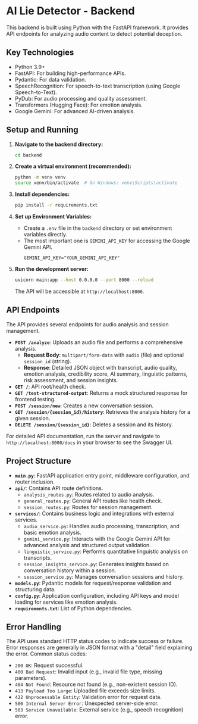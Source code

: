 # AI Lie Detector - Backend

This backend is built using Python with the FastAPI framework. It provides API endpoints for analyzing audio content to detect potential deception.

## Key Technologies

- Python 3.9+
- FastAPI: For building high-performance APIs.
- Pydantic: For data validation.
- SpeechRecognition: For speech-to-text transcription (using Google Speech-to-Text).
- PyDub: For audio processing and quality assessment.
- Transformers (Hugging Face): For emotion analysis.
- Google Gemini: For advanced AI-driven analysis.

## Setup and Running

1.  **Navigate to the backend directory:**
    ```bash
    cd backend
    ```

2.  **Create a virtual environment (recommended):**
    ```bash
    python -m venv venv
    source venv/bin/activate  # On Windows: venv\Scripts\activate
    ```

3.  **Install dependencies:**
    ```bash
    pip install -r requirements.txt
    ```

4.  **Set up Environment Variables:**
    - Create a `.env` file in the `backend` directory or set environment variables directly.
    - The most important one is `GEMINI_API_KEY` for accessing the Google Gemini API.
      ```env
      GEMINI_API_KEY="YOUR_GEMINI_API_KEY"
      ```

5.  **Run the development server:**
    ```bash
    uvicorn main:app --host 0.0.0.0 --port 8000 --reload
    ```
    The API will be accessible at `http://localhost:8000`.

## API Endpoints

The API provides several endpoints for audio analysis and session management.

- **`POST /analyze`**: Uploads an audio file and performs a comprehensive analysis.
    - **Request Body**: `multipart/form-data` with `audio` (file) and optional `session_id` (string).
    - **Response**: Detailed JSON object with transcript, audio quality, emotion analysis, credibility score, AI summary, linguistic patterns, risk assessment, and session insights.
- **`GET /`**: API root/health check.
- **`GET /test-structured-output`**: Returns a mock structured response for frontend testing.
- **`POST /session/new`**: Creates a new conversation session.
- **`GET /session/{session_id}/history`**: Retrieves the analysis history for a given session.
- **`DELETE /session/{session_id}`**: Deletes a session and its history.

For detailed API documentation, run the server and navigate to `http://localhost:8000/docs` in your browser to see the Swagger UI.

## Project Structure

- **`main.py`**: FastAPI application entry point, middleware configuration, and router inclusion.
- **`api/`**: Contains API route definitions.
    - `analysis_routes.py`: Routes related to audio analysis.
    - `general_routes.py`: General API routes like health check.
    - `session_routes.py`: Routes for session management.
- **`services/`**: Contains business logic and integrations with external services.
    - `audio_service.py`: Handles audio processing, transcription, and basic emotion analysis.
    - `gemini_service.py`: Interacts with the Google Gemini API for advanced analysis and structured output validation.
    - `linguistic_service.py`: Performs quantitative linguistic analysis on transcripts.
    - `session_insights_service.py`: Generates insights based on conversation history within a session.
    - `session_service.py`: Manages conversation sessions and history.
- **`models.py`**: Pydantic models for request/response validation and structuring data.
- **`config.py`**: Application configuration, including API keys and model loading for services like emotion analysis.
- **`requirements.txt`**: List of Python dependencies.

## Error Handling

The API uses standard HTTP status codes to indicate success or failure. Error responses are generally in JSON format with a "detail" field explaining the error.
Common status codes:
- `200 OK`: Request successful.
- `400 Bad Request`: Invalid input (e.g., invalid file type, missing parameters).
- `404 Not Found`: Resource not found (e.g., non-existent session ID).
- `413 Payload Too Large`: Uploaded file exceeds size limits.
- `422 Unprocessable Entity`: Validation error for request data.
- `500 Internal Server Error`: Unexpected server-side error.
- `503 Service Unavailable`: External service (e.g., speech recognition) error.
